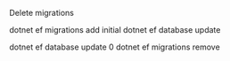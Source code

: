 Delete migrations

dotnet ef migrations add initial
dotnet ef database update

dotnet ef database update 0
dotnet ef migrations remove